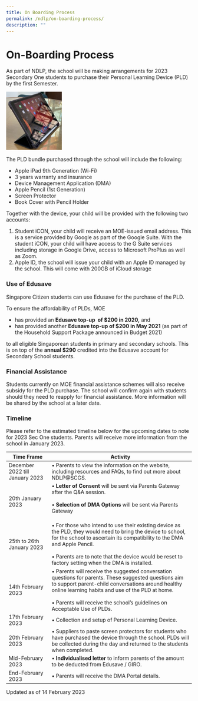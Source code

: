 ```yaml
---
title: On Boarding Process
permalink: /ndlp/on-boarding-process/
description: ""
---
```

# **On-Boarding Process**

As part of NDLP, the school&nbsp;will be making arrangements for 2023 Secondary One students to purchase their Personal Learning Device (PLD) by the first Semester.

<img style="width:30%" src="/images/IMG_3420-2-287x300.jpg">

The PLD bundle purchased through the school will include the following:

* Apple iPad 9th Generation (Wi-Fi)
* 3 years warranty and insurance
* Device Management Application (DMA)
* Apple Pencil (1st Generation)
* Screen Protector
* Book Cover with Pencil Holder

Together with the device, your child will be provided with the following two accounts:

1. Student iCON, your child will receive an MOE-issued email address. This is a service provided by Google as part of the Google Suite. With the student iCON, your child will have access to the G Suite services including storage in Google Drive, access to Microsoft ProPlus as well as Zoom.
2. Apple ID, the school will issue your child with an Apple ID managed by the school. This will come with 200GB of iCloud storage

### Use of Edusave

Singapore Citizen students can use Edusave for the purchase of the PLD.

To ensure the affordability of PLDs, MOE&nbsp;

*   has provided an&nbsp;**Edusave top-up &nbsp;of $200 in 2020,**&nbsp;and&nbsp;
*   has provided another&nbsp;**Edusave top-up of $200 in May 2021**&nbsp;(as part of the Household Support Package announced in Budget 2021)

to all eligible Singaporean students in primary and secondary schools. This is on top of the&nbsp;**annual $290**&nbsp;credited into the Edusave account for Secondary School students.

### Financial Assistance

Students currently on MOE financial assistance schemes will also receive subsidy for the PLD purchase. The school will confirm again with students should they need to reapply for financial&nbsp;assistance.&nbsp;More information will be shared by the school at a later date.

### Timeline

Please refer to the estimated timeline below for the upcoming dates to note for 2023 Sec One students. Parents will receive more information from the school in January 2023.

| Time Frame 	| Activity 	|
|---	|---	|
| December 2022 till January 2023 	| • Parents to view the information on the website, including resources and FAQs, to find out more about NDLP@SCGS. 	|
|20th January 2023 | • **Letter of Consent** will be sent via Parents Gateway after the Q&amp;A session.<br><br>• **Selection of DMA Options** will be sent via Parents Gateway	<br><br>
|25th to 26th January 2023 | • For those who intend to use their existing device as the PLD, they would need to bring the device to school, for the school to ascertain its compatibility to the DMA and Apple Pencil.<br><br>• Parents are to note that the device would be reset to factory setting when the DMA is installed.	|
| 14th February 2023 	|  • Parents will receive the suggested conversation questions for parents. These suggested questions aim to support parent-child conversations around healthy online learning habits and use of the PLD at home. <br><br>• Parents will receive the school’s guidelines on Acceptable Use of PLDs.|
| 17th February 2023 	|  • Collection and setup of Personal Learning Device.|
| 20th February 2023 	|  • Suppliers to paste screen protectors for students who have purchased the device through the school. PLDs will be collected during the day and returned to the students when completed.|
| Mid-February 2023 | • **Individualised letter** to inform parents of the amount to be deducted from Edusave / GIRO.	|
| End-February 2023 	|• Parents will receive the DMA Portal details.	|

Updated as of 14 February 2023
